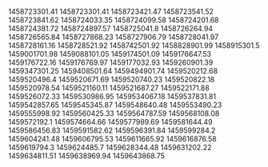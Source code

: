 1458723301.41
1458723301.41
1458723421.47
1458723541.52
1458723841.62
1458724033.35
1458724099.58
1458724201.68
1458724381.72
1458724897.57
1458725041.8
1458726264.94
1458726565.84
1458727868.23
1458727906.79
1458728041.97
1458728161.16
1458728521.92
1458742501.92
1458828901.99
1458915301.5
1459001701.98
1459088101.05
1459174501.09
1459176647.53
1459176722.16
1459176769.97
1459177032.93
1459260901.39
1459347301.25
1459408501.64
1459494901.74
1459520212.68
1459520496.4
1459520671.69
1459520740.23
1459520822.18
1459520978.54
1459521160.11
1459521687.27
1459522171.88
1459526072.33
1459530986.95
1459534067.18
1459537831.81
1459542857.65
1459545345.87
1459548640.48
1459553490.23
1459555998.92
1459560425.33
1459564787.59
1459568108.08
1459572192.1
1459574664.66
1459577989.69
1459581644.49
1459586456.83
1459591582.62
1459596391.84
1459599284.2
1459604241.48
1459606795.53
1459611665.92
1459616876.58
1459619794.3
1459624485.7
1459628344.48
1459631202.22
1459634811.51
1459638969.94
1459643868.75
